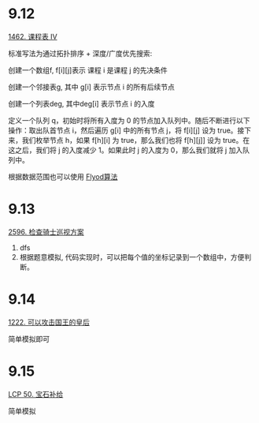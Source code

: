 9.12
======
[1462. 课程表 IV](https://leetcode.cn/problems/course-schedule-iv/description/ "悬停显示")  

标准写法为通过拓扑排序 + 深度/广度优先搜索:

创建一个数组f, f[i][j]表示 课程 i 是课程 j 的先决条件

创建一个邻接表g, 其中 g[i] 表示节点 i 的所有后续节点

创建一个列表deg, 其中deg[i] 表示节点 i 的入度

定义一个队列 q，初始时将所有入度为 0 的节点加入队列中。随后不断进行以下操作：取出队首节点 i，然后遍历 g[i] 中的所有节点 j，将 f[i][j] 设为 true。接下来，我们枚举节点 h，如果 f[h][i] 为 true，那么我们也将 f[h][j]] 设为 true。在这之后，我们将 j 的入度减少 1。如果此时 j 的入度为 0，那么我们就将 j 加入队列中。


根据数据范围也可以使用 [Flyod算法](https://oiwiki.org/graph/shortest-path/#floyd-%E7%AE%97%E6%B3%95 "悬停显示")


9.13
=====
[2596. 检查骑士巡视方案](https://leetcode.cn/problems/check-knight-tour-configuration/ "悬停显示")
1. dfs
2. 根据题意模拟, 代码实现时，可以把每个值的坐标记录到一个数组中，方便判断。


9.14
=====
[1222. 可以攻击国王的皇后](https://leetcode.cn/problems/queens-that-can-attack-the-king/ "悬停显示")

简单模拟即可


9.15
=====
[LCP 50. 宝石补给](https://leetcode.cn/problems/WHnhjV/description/ "悬停显示")

简单模拟
